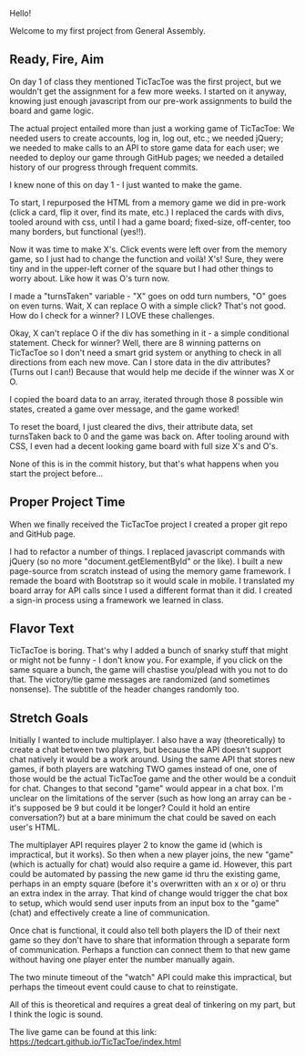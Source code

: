 Hello!

Welcome to my first project from General Assembly.

## Ready, Fire, Aim

On day 1 of class they mentioned TicTacToe was the first project, but we wouldn't get the assignment for a few more weeks. I started on it anyway, knowing just enough javascript from our pre-work assignments to build the board and game logic.

The actual project entailed more than just a working game of TicTacToe: We needed users to create accounts, log in, log out, etc.; we needed jQuery; we needed to make calls to an API to store game data for each user; we needed to deploy our game through GitHub pages; we needed a detailed history of our progress through frequent commits.

I knew none of this on day 1 - I just wanted to make the game.

To start, I repurposed the HTML from a memory game we did in pre-work (click a card, flip it over, find its mate, etc.) I replaced the cards with divs, tooled around with css, until I had a game board; fixed-size, off-center, too many borders, but functional (yes!!).

Now it was time to make X's. Click events were left over from the memory game, so I just had to change the function and voilà! X's! Sure, they were tiny and in the upper-left corner of the square but I had other things to worry about. Like how it was O's turn now.

I made a "turnsTaken" variable - "X" goes on odd turn numbers, "O" goes on even turns. Wait, X can replace O with a simple click? That's not good. How do I check for a winner? I LOVE these challenges.

Okay, X can't replace O if the div has something in it - a simple conditional statement. Check for winner? Well, there are 8 winning patterns on TicTacToe so I don't need a smart grid system or anything to check in all directions from each new move. Can I store data in the div attributes? (Turns out I can!) Because that would help me decide if the winner was X or O.

I copied the board data to an array, iterated through those 8 possible win states, created a game over message, and the game worked!

To reset the board, I just cleared the divs, their attribute data, set turnsTaken back to 0 and the game was back on. After tooling around with CSS, I even had a decent looking game board with full size X's and O's.

None of this is in the commit history, but that's what happens when you start the project before...

## Proper Project Time

When we finally received the TicTacToe project I created a proper git repo and GitHub page.

I had to refactor a number of things. I replaced javascript commands with jQuery (so no more "document.getElementById" or the like). I built a new page-source from scratch instead of using the memory game framework. I remade the board with Bootstrap so it would scale in mobile. I translated my board array for API calls since I used a different format than it did. I created a sign-in process using a framework we learned in class.

## Flavor Text

TicTacToe is boring. That's why I added a bunch of snarky stuff that might or might not be funny - I don't know you. For example, if you click on the same square a bunch, the game will chastise you/plead with you not to do that. The victory/tie game messages are randomized (and sometimes nonsense). The subtitle of the header changes randomly too.

## Stretch Goals

Initially I wanted to include multiplayer. I also have a way (theoretically) to create a chat between two players, but because the API doesn't support chat natively it would be a work around. Using the same API that stores new games, if both players are watching TWO games instead of one, one of those would be the actual TicTacToe game and the other would be a conduit for chat. Changes to that second "game" would appear in a chat box. I'm unclear on the limitations of the server (such as how long an array can be - it's supposed be 9 but could it be longer? Could it hold an entire conversation?) but at a bare minimum the chat could be saved on each user's HTML.

The multiplayer API requires player 2 to know the game id (which is impractical, but it works). So then when a new player joins, the new "game" (which is actually for chat) would also require a game id. However, this part could be automated by passing the new game id thru the existing game, perhaps in an empty square (before it's overwritten with an x or o) or thru an extra index in the array. That kind of change would trigger the chat box to setup, which would send user inputs from an input box to the "game" (chat) and effectively create a line of communication.

Once chat is functional, it could also tell both players the ID of their next game so they don't have to share that information through a separate form of communication. Perhaps a function can connect them to that new game without having one player enter the number manually again.

The two minute timeout of the "watch" API could make this impractical, but perhaps the timeout event could cause to chat to reinstigate.

All of this is theoretical and requires a great deal of tinkering on my part, but I think the logic is sound.

The live game can be found at this link:
  https://tedcart.github.io/TicTacToe/index.html
